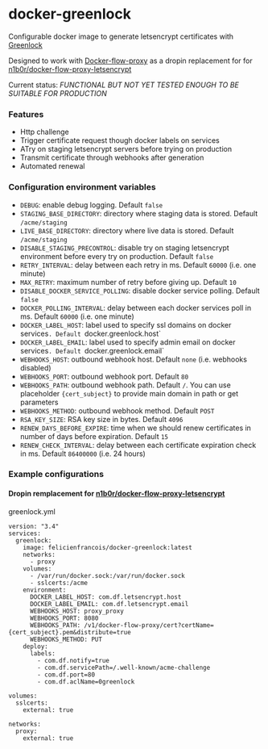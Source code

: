 # docker-greenlock

Configurable docker image to generate letsencrypt certificates with [Greenlock](https://git.coolaj86.com/coolaj86/greenlock.js)

Designed to work with [Docker-flow-proxy](https://proxy.dockerflow.com/) as a dropin replacement for for [n1b0r/docker-flow-proxy-letsencrypt](docker-flow-proxy-letsencrypt)

Current status: *FUNCTIONAL BUT NOT YET TESTED ENOUGH TO BE SUITABLE FOR PRODUCTION*

### Features

- Http challenge
- Trigger certificate request though docker labels on services
- ATry on staging letsencrypt servers before trying on production
- Transmit certificate through webhooks after generation
- Automated renewal

### Configuration environment variables

- `DEBUG`: enable debug logging. Default `false`
- `STAGING_BASE_DIRECTORY`: directory where staging data is stored. Default `/acme/staging`
- `LIVE_BASE_DIRECTORY`: directory where live data is stored. Default `/acme/staging`
- `DISABLE_STAGING_PRECONTROL`: disable try on staging letsencrypt environment before every try on production. Default `false`
- `RETRY_INTERVAL`: delay between each retry in ms. Default `60000` (i.e. one minute)
- `MAX_RETRY`: maximum number of retry before giving up. Default `10`
- `DISABLE_DOCKER_SERVICE_POLLING`: disable docker service polling. Default `false`
- `DOCKER_POLLING_INTERVAL`: delay between each docker services poll in ms. Default `60000` (i.e. one minute)
- `DOCKER_LABEL_HOST`: label used to specify ssl domains on docker services`. Default `docker.greenlock.host`
- `DOCKER_LABEL_EMAIL`: label used to specify admin email on docker services`. Default `docker.greenlock.email`
- `WEBHOOKS_HOST`: outbound webhook host. Default `none` (i.e. webhooks disabled)
- `WEBHOOKS_PORT`: outbound webhook port. Default `80`
- `WEBHOOKS_PATH`: outbound webhook path. Default `/`. You can use placeholder `{cert_subject}` to provide main domain in path or get parameters
- `WEBHOOKS_METHOD`: outbound webhook method. Default `POST`
- `RSA_KEY_SIZE`: RSA key size in bytes. Default `4096`
- `RENEW_DAYS_BEFORE_EXPIRE`: time when we should renew certificates in number of days before expiration. Default `15`
- `RENEW_CHECK_INTERVAL`: delay between each certificate expiration check in ms. Default `86400000` (i.e. 24 hours)

### Example configurations

#### Dropin remplacement for [n1b0r/docker-flow-proxy-letsencrypt](docker-flow-proxy-letsencrypt)

greenlock.yml

```
version: "3.4"
services:
  greenlock:
    image: felicienfrancois/docker-greenlock:latest
    networks:
      - proxy
    volumes:
      - /var/run/docker.sock:/var/run/docker.sock
      - sslcerts:/acme
    environment:
      DOCKER_LABEL_HOST: com.df.letsencrypt.host
      DOCKER_LABEL_EMAIL: com.df.letsencrypt.email
      WEBHOOKS_HOST: proxy_proxy
      WEBHOOKS_PORT: 8080
      WEBHOOKS_PATH: /v1/docker-flow-proxy/cert?certName={cert_subject}.pem&distribute=true
      WEBHOOKS_METHOD: PUT
    deploy:
      labels:
        - com.df.notify=true
        - com.df.servicePath=/.well-known/acme-challenge
        - com.df.port=80
        - com.df.aclName=0greenlock

volumes:
  sslcerts:
    external: true

networks:
  proxy:
    external: true
```